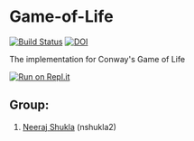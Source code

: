 # Game-of-Life
[![Build Status](https://travis-ci.com/lotusneera/GameOfLifeLuaDemoe.svg?branch=master)](https://travis-ci.com/lotusneera/GameOfLifeLuaDemo)
[![DOI](https://zenodo.org/badge/DOI/10.5281/zenodo.3996699.svg)](https://doi.org/10.5281/zenodo.3996699)

The implementation for Conway's Game of Life

[![Run on Repl.it](https://repl.it/badge/github/lotusneera/GameOfLifeLuaDemo)](https://repl.it/github/lotusneera/GameOfLifeLuaDemo)

## Group:
1. [Neeraj Shukla](mailto:nirajshukla10@gmail.com) (nshukla2)<br>
